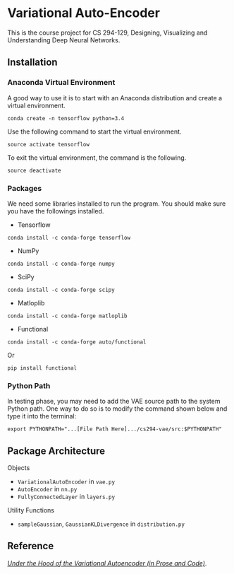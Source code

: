 # Variational Auto-Encoder

This is the course project for CS 294-129, Designing, Visualizing and Understanding Deep Neural Networks.


## Installation
### Anaconda Virtual Environment
A good way to use it is to start with an Anaconda distribution and create a virtual environment.

```
conda create -n tensorflow python=3.4
```

Use the following command to start the virtual environment.

```
source activate tensorflow
```

To exit the virtual environment, the command is the following.

```
source deactivate
```

### Packages
We need some libraries installed to run the program. You should make sure you have the followings installed. 

* Tensorflow

```conda install -c conda-forge tensorflow```

* NumPy

```conda install -c conda-forge numpy```

* SciPy

```conda install -c conda-forge scipy```

* Matloplib

```conda install -c conda-forge matloplib```

* Functional

```conda install -c conda-forge auto/functional```

Or

```pip install functional```

### Python Path
In testing phase, you may need to add the VAE source path to the system Python path. One way to do so is to modify the command shown below and type it into the terminal:

```
export PYTHONPATH="...[File Path Here].../cs294-vae/src:$PYTHONPATH"
```


## Package Architecture
Objects

* `VariationalAutoEncoder` in `vae.py` 
* `AutoEncoder` in `nn.py`
* `FullyConnectedLayer` in `layers.py`

Utility Functions

* `sampleGaussian`, `GaussianKLDivergence` in `distribution.py`

## Reference
[*Under the Hood of the Variational Autoencoder (in Prose and Code)*](http://blog.fastforwardlabs.com/post/149329060653/under-the-hood-of-the-variational-autoencoder-in).
 